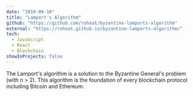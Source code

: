 ```yaml
---
date: "2019-09-10"
title: "Lamport's Algorithm"
github: "https://github.com/roheat/byzantine-lamports-algorithm"
external: "https://roheat.github.io/byzantine-lamports-algorithm/"
tech:
  - JavaScript
  - React
  - Blockchain
showInProjects: false
---
```


The Lamport's algorithm is a solution to the Byzantine General's problem (with n > 2). This algorithm is the foundation of every blockchain protocol including Bitcoin and Ethereum.
